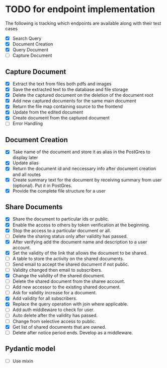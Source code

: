 # TODO for endpoint implementation

The following is tracking which endpoints are available along with their test cases

- [x] Search Query
- [x] Document Creation
- [x] Query Document
- [ ] Capture Document

## Capture Document

- [x] Extract the text from files both pdfs and images 
- [x] Save the extracted text to the database and file storage
- [x] Delete the captured document on the deletion of the document root
- [x] Add new captured documents for the same main document
- [x] Return the file map containing source to the frontend
- [x] Update from the edited document
- [x] Create document from the captured document
- [ ] Error Handling

## Document Creation
- [x] Take name of the document and store it as alias in the PostGres to display later
- [x] Update alias
- [x] Return the document id and neccessary info after document creation and all routes
- [x] Create summary text for the document by receiving summary from user (optional). Put it in PostGres.
- [x] Provide the complete file structure for a user

## Share Documents
- [x] Share the document to particular ids or public.
- [x] Enable the access to others by token verification at the beginning.
- [x] Stop the access to a particular document or all.
- [ ] Delete the sharing status only after validity has passed.
- [x] After verifying add the document name and description to a user account.
- [x] Set the validity of the link that allows the document to be shared.
- [ ] A table to store the activity on the shared documents.
- [ ] Send email to accept the shared document if not public.
- [ ] Validity changed then email to subscribers.
- [x] Change the validity of the shared document.
- [ ] Delete the shared document from the sharee account.
- [ ] Add new accessor to the existing shared document.
- [ ] Ask for validity increase for a document.
- [x] Add validity for all subscribers.
- [x] Replace the query operation with join where applicable.
- [ ] Add auth middleware to check for user.
- [ ] Auto delete after the validity has passed.
- [ ] Change from selective access to public.
- [x] Get list of shared documents that are owned.
- [ ] Delete after notice period ends. Develop as a middleware.

## Pydantic model
- [ ] Use mixin

